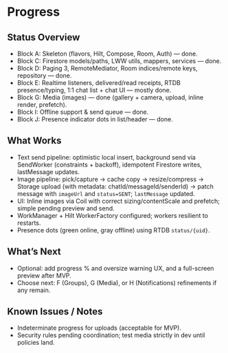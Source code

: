 # Progress

## Status Overview
- Block A: Skeleton (flavors, Hilt, Compose, Room, Auth) — done.
- Block C: Firestore models/paths, LWW utils, mappers, services — done.
- Block D: Paging 3, RemoteMediator, Room indices/remote keys, repository — done.
- Block E: Realtime listeners, delivered/read receipts, RTDB presence/typing, 1:1 chat list + chat UI — mostly done.
- Block G: Media (images) — done (gallery + camera, upload, inline render, prefetch).
- Block I: Offline support & send queue — done.
- Block J: Presence indicator dots in list/header — done.

## What Works
- Text send pipeline: optimistic local insert, background send via SendWorker (constraints + backoff), idempotent Firestore writes, lastMessage updates.
- Image pipeline: pick/capture → cache copy → resize/compress → Storage upload (with metadata: chatId/messageId/senderId) → patch message with `imageUrl` and `status=SENT`; `lastMessage` updated.
- UI: Inline images via Coil with correct sizing/contentScale and prefetch; simple pending preview and send.
- WorkManager + Hilt WorkerFactory configured; workers resilient to restarts.
- Presence dots (green online, gray offline) using RTDB `status/{uid}`.

## What’s Next
- Optional: add progress % and oversize warning UX, and a full-screen preview after MVP.
- Choose next: F (Groups), G (Media), or H (Notifications) refinements if any remain.

## Known Issues / Notes
- Indeterminate progress for uploads (acceptable for MVP).
- Security rules pending coordination; test media strictly in dev until policies land.

